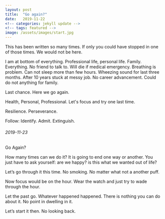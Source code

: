 ```yaml
---
layout: post
title:  "Go again?"
date:   2019-11-22
<!-- categories: jekyll update -->
<!-- tags: featured -->
image: /assets/images/start.jpg
---
```


This has been written so many times. If only you could have stopped in one of those times. We would not be here.

I am at bottom of everything. Professional life, personal life. Family. Everything. No friend to talk to. Will die if medical emergency. Breathing is problem. Can not sleep more than few hours. Wheezing sound for last three months. After 10 years stuck at messy job. No career advancement. Could do not anything for family.

Last chance. Here we go again.

Health, Personal, Professional. Let's focus and try one last time.

Resilience. Perseverance.

Follow: Identify. Admit. Extinguish.

###### 2019-11-23

Go Again?

How many times can we do it? It is going to end one way or another. You just have to ask yourself: are we happy? is this what we wanted out of life?

Let’s go through it this time. No smoking. No matter what not a another puff.

Now focus would be on the hour. Wear the watch and just try to wade through the hour.

Let the past go. Whatever happened happened. There is nothing you can do about it. No point in dwelling in it.

Let’s start it then. No looking back.
